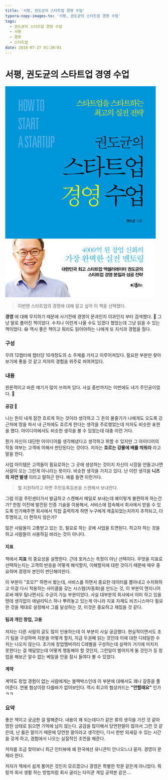 ```yaml
---
title: '서평, 권도균의 스타트업 경영 수업'
typora-copy-images-to: '서평, 권도균의 스타트업 경영 수업'
tags:
  - 권도균의 스타트업 경영 수업
  - 서평
  - 경영
  - 스타트업
date: 2018-07-27 01:20:01
---
```



# 서평, 권도균의 스타트업 경영 수업

![xxlarge](review-권도균의-스타트업-경영-수업/cover.jpg)



> 이번엔 스타트업의 경영에 대해 알고 싶어 이 책을 선택했다.

**경영** 에 대해 무지하기 때문에 사기전에 경영이 문과인지 이과인지 부터 검색했다. :ram: 그냥 말로 풀어진 책이었다. 수치나 이런게 나올 수도 있겠다 했었는데 그냥 읽을 수 있는 책이었다. :laughing: 역시 좋은 책이고 뭐라도 읽어야하는 나에게 또 지식과 경험을 줬다.

### 구성

무려 12챕터에 챕터당 10개정도의 소 주제를 가지고 이루어져있다. 필요한 부분만 찾아보기에 좋을 것 같고 저자의 경험을 위주로 씌여져있다.

### 내용

원론적이고 바른 얘기가 많이 쓰여져 있다. 사실 중반까지는 이번에도 내가 주인공이었다. 🍶 

#### 공감 :sake:

나는 돈이 내게 잠깐 흐르게 하는 것이라 생각하고 그 돈의 물줄기가 나에게도 오도록 강 근처에 땅을 파서 내 근처에도 흐르게 한다는 생각을 주로했었는데 저자도 비슷한 표현을 했다. 아이디어에서도 비슷한 생각을 볼 수 있었는데 대충 이런 거다.

뭔가 자신이 대단한 아이디어를 생각해냈다고 생각하고 취할 수 있지만 그 아이디어의 작동 여부는 고객에 의해서 판단된다는 것이다. 저자는 **흐르는 강물에 배를 띄워라**  라고 말을 한다.

사업 아이템은 고객들이 필요로하는 그 곳에 생성하는 것이지 자신이 시장을 만들고나면 사람이 오는 그런게 아니라는 뜻이다. 비슷한 생각을 가지고 있다. 난 이런 생각을 **니즈의 자연 발생** 이라고 말하곤 한다. 예를 들면 이런거다.

> 뭘 지원하려고 하면 주민등록등본을 스캔해서 보내란다.

그럼 이걸 주민센터가서 발급하고 스캔해서 메일로 보내는데 왜이렇게 불편하게 하는건가? 한참 이전에 발전된 인증 기술을 이용해서, 서비스에 접속해서 회사에서 받을 수 있도록 인가해주면 회사에서 직접 출력하게 하면 누구에게 제출되었는지까지 추적되고, 더 투명하고, 더 편하지 않은가?

많은 사람들이 고통받고 있는 것, 필요로 하는 곳에 사업을 트면된다. 하고자 하는 것을 하고 사람들이 사용하길 바라는 것이 아니다.

#### 지표

책에서 **지표** 의 중요성을 설명한다. 근데 포커스는 측정이 아닌 선택이다. 무엇을 지표로 선택하는지는 고객의 반응을 어떻게 해석할지, 이해할지에 대한 것이기 때문에 매우 중요하며 경영자 본인이 판단해야한다.

이 부분이 "호오?" 하면서 봤는데, 서비스를 하면서 중요한 데이터를 뽑아내고 수치화하고 이걸 다시 적용하는 사이클을 갖는 시스템(자동화)을 만드는 것, 이 부분이 엔지니어로써 매우 탐나면서도 수긍이 가능 부분이었다. 사실 대부분의 회사에서 이미 하고 있을텐데 생각없이 애널리틱스 하나 뿌려놓고 있는게 아니라 지표 자체도 비즈니스마다 필요한 것을 제대로 설정해서 그를 달성하는 것, 이것은 중요하고 재밌을 것 같다.

#### 팀과 개인 창업, 고용

저자는 다른 사람의 글도 많이 인용하는데 이 부분이 사실 궁금했다. 현실적이면서도 초기 팀을 구성하며 지분을 어떻게 할지, 지금 두권째 읽는 것인데 이에 대한 디테일한 수치는 나오지 않는다. 초기에 창업멤버끼리 C레벨을 구성하는데 실력이 거기에 미치지 못한다는 걸 깨달았는데 어떻게 행동해야 할 것인지, 그런일이 벌어지게 둘 것인가 등 창업을 해보곤 알수 없는 베일을 안을 잠시 들여다 볼 수 있었다.

#### 계약

계약도 창업 경험이 없는 사람에게는 블랙박스인데 이 부분에 대해서도 꽤나 갈증을 풀어준다. 연봉 협상이랑 다를바가 없어보인다. 역시 최고의 협상카드는 **"안할래요"** 인가 ㅋㅋ

### 요약

좋은 책이고 궁금한 걸 말해준다.  내용이 꽤 되는데다가 같은 류의 생각을 가진 것 같아 멍한 상태로 읽으면 기억에 남지 않는다. 공감을 많이해서 당연한말이 많아서 그런 것 같은데, 난 옳은 말이기 때문에 당연한 말이라고 생각한다, 다시 한번 되새길 수 있는 시간을 갖게 하고, 경험에서 나오는 실질적인 조언을 해준다.

저자를 조금 찾아보니 최근 인터뷰에 왜 한국에선 유니콘이 안나오느냐 묻자. 경영이 문제라 한다.

저자가 책에서 쉽게 풀어쓴 것인지 모르겠으나 경영은 특별한 학문 같은게 아니었다. 뭐랄까 회사 생활 하는 방법처럼 회사  굴리는 타이쿤 게임 공략본 같은...